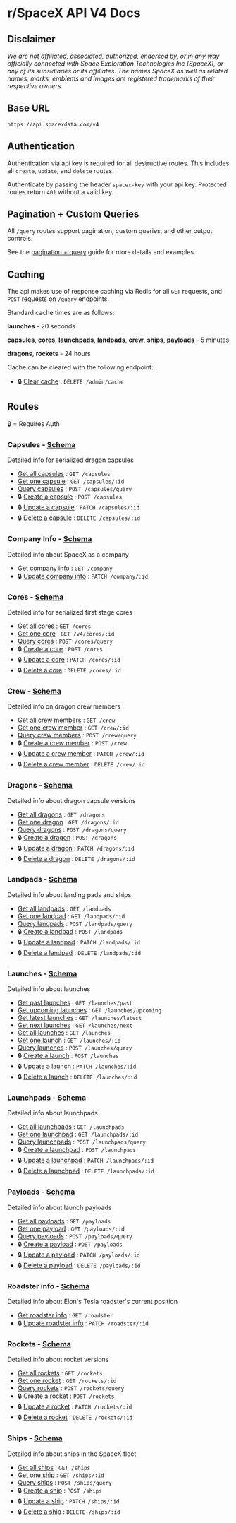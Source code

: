 # r/SpaceX API V4 Docs

## Disclaimer

*We are not affiliated, associated, authorized, endorsed by, or in any way officially connected with Space Exploration Technologies Inc (SpaceX), or any of its subsidiaries or its affiliates. The names SpaceX as well as related names, marks, emblems and images are registered trademarks of their respective owners.*

## Base URL

`https://api.spacexdata.com/v4`

## Authentication

Authentication via api key is required for all destructive routes. This includes all `create`, `update`, and `delete` routes.

Authenticate by passing the header `spacex-key` with your api key. Protected routes return `401` without a valid key.

## Pagination + Custom Queries

All `/query` routes support pagination, custom queries, and other output controls.

See the [pagination + query](queries.md) guide for more details and examples.

## Caching

The api makes use of response caching via Redis for all `GET` requests, and `POST` requests on `/query` endpoints.

Standard cache times are as follows:

**launches** - 20 seconds

**capsules**, **cores**, **launchpads**, **landpads**, **crew**, **ships**, **payloads** - 5 minutes

**dragons**, **rockets** - 24 hours

Cache can be cleared with the following endpoint:

- 🔒 [Clear cache](cache/clear.md) : `DELETE /admin/cache`

## Routes

🔒 = Requires Auth

### Capsules - [Schema](capsules/schema.md)

Detailed info for serialized dragon capsules

- [Get all capsules](capsules/all.md) : `GET /capsules`
- [Get one capsule](capsules/one.md) : `GET /capsules/:id`
- [Query capsules](capsules/query.md) : `POST /capsules/query`
- 🔒 [Create a capsule](capsules/create.md) : `POST /capsules`
- 🔒 [Update a capsule](capsules/update.md) : `PATCH /capsules/:id`
- 🔒 [Delete a capsule](capsules/delete.md) : `DELETE /capsules/:id`

### Company Info - [Schema](company/schema.md)

Detailed info about SpaceX as a company

- [Get company info](company/all.md) : `GET /company`
- 🔒 [Update company info](comapny/update.md) : `PATCH /company/:id`

### Cores - [Schema](cores/schema.md)

Detailed info for serialized first stage cores

- [Get all cores](cores/all.md) : `GET /cores`
- [Get one core](cores/one.md) : `GET /v4/cores/:id`
- [Query cores](cores/query.md) : `POST /cores/query`
- 🔒 [Create a core](cores/create.md) : `POST /cores`
- 🔒 [Update a core](cores/update.md) : `PATCH /cores/:id`
- 🔒 [Delete a core](cores/delete.md) : `DELETE /cores/:id`

### Crew - [Schema](crew/schema.md)

Detailed info on dragon crew members

- [Get all crew members](crew/all.md) : `GET /crew`
- [Get one crew member](crew/one.md) : `GET /crew/:id`
- [Query crew members](crew/query.md) : `POST /crew/query`
- 🔒 [Create a crew member](crew/create.md) : `POST /crew`
- 🔒 [Update a crew member](crew/update.md) : `PATCH /crew/:id`
- 🔒 [Delete a crew member](crew/delete.md) : `DELETE /crew/:id`

### Dragons - [Schema](dragons/schema.md)

Detailed info about dragon capsule versions

- [Get all dragons](dragons/all.md) : `GET /dragons`
- [Get one dragon](dragons/one.md) : `GET /dragons/:id`
- [Query dragons](dragons/query.md) : `POST /dragons/query`
- 🔒 [Create a dragon](dragons/create.md) : `POST /dragons`
- 🔒 [Update a dragon](dragons/update.md) : `PATCH /dragons/:id`
- 🔒 [Delete a dragon](dragons/delete.md) : `DELETE /dragons/:id`

### Landpads - [Schema](landpads/schema.md)

Detailed info about landing pads and ships

- [Get all landpads](landpads/all.md) : `GET /landpads`
- [Get one landpad](landpads/one.md) : `GET /landpads/:id`
- [Query landpads](landpads/query.md) : `POST /landpads/query`
- 🔒 [Create a landpad](landpads/create.md) : `POST /landpads`
- 🔒 [Update a landpad](landpads/update.md) : `PATCH /landpads/:id`
- 🔒 [Delete a landpad](landpads/delete.md) : `DELETE /landpads/:id`

### Launches - [Schema](launches/schema.md)

Detailed info about launches

- [Get past launches](launches/past.md) : `GET /launches/past`
- [Get upcoming launches](launches/upcoming.md) : `GET /launches/upcoming`
- [Get latest launches](launches/latest.md) : `GET /launches/latest`
- [Get next launches](launches/next.md) : `GET /launches/next`
- [Get all launches](launches/all.md) : `GET /launches`
- [Get one launch](launches/one.md) : `GET /launches/:id`
- [Query launches](launches/query.md) : `POST /launches/query`
- 🔒 [Create a launch](launches/create.md) : `POST /launches`
- 🔒 [Update a launch](launches/update.md) : `PATCH /launches/:id`
- 🔒 [Delete a launch](launches/delete.md) : `DELETE /launches/:id`

### Launchpads - [Schema](launchpads/schema.md)

Detailed info about launchpads

- [Get all launchpads](launchpads/all.md) : `GET /launchpads`
- [Get one launchpad](launchpads/one.md) : `GET /launchpads/:id`
- [Query launchpads](launchpads/query.md) : `POST /launchpads/query`
- 🔒 [Create a launchpad](launchpads/create.md) : `POST /launchpads`
- 🔒 [Update a launchpad](launchpads/update.md) : `PATCH /launchpads/:id`
- 🔒 [Delete a launchpad](launchpads/delete.md) : `DELETE /launchpads/:id`

### Payloads - [Schema](payloads/schema.md)

Detailed info about launch payloads

- [Get all payloads](payloads/all.md) : `GET /payloads`
- [Get one payload](payloads/one.md) : `GET /payloads/:id`
- [Query payloads](payloads/query.md) : `POST /payloads/query`
- 🔒 [Create a payload](payloads/create.md) : `POST /payloads`
- 🔒 [Update a payload](payloads/update.md) : `PATCH /payloads/:id`
- 🔒 [Delete a payload](payloads/delete.md) : `DELETE /payloads/:id`

### Roadster info - [Schema](roadster/schema.md)

Detailed info about Elon's Tesla roadster's current position

- [Get roadster info](roadster/all.md) : `GET /roadster`
- 🔒 [Update roadster info](roadster/update.md) : `PATCH /roadster/:id`

### Rockets - [Schema](rockets/schema.md)

Detailed info about rocket versions

- [Get all rockets](rockets/all.md) : `GET /rockets`
- [Get one rocket](rockets/one.md) : `GET /rockets/:id`
- [Query rockets](rockets/query.md) : `POST /rockets/query`
- 🔒 [Create a rocket](rockets/create.md) : `POST /rockets`
- 🔒 [Update a rocket](rockets/update.md) : `PATCH /rockets/:id`
- 🔒 [Delete a rocket](rockets/delete.md) : `DELETE /rockets/:id`

### Ships - [Schema](ships/schema.md)

Detailed info about ships in the SpaceX fleet

- [Get all ships](ships/all.md) : `GET /ships`
- [Get one ship](ships/one.md) : `GET /ships/:id`
- [Query ships](ships/query.md) : `POST /ships/query`
- 🔒 [Create a ship](ships/create.md) : `POST /ships`
- 🔒 [Update a ship](ships/update.md) : `PATCH /ships/:id`
- 🔒 [Delete a ship](ships/delete.md) : `DELETE /ships/:id`
